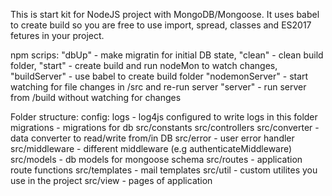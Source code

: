 This is start kit for NodeJS project with MongoDB/Mongoose.
It uses babel to create build so you are free to use import, spread, classes and ES2017 fetures
 in your project. 

npm scrips:
 "dbUp" - make migratin for initial DB state,
 "clean" - clean build folder,
 "start" - create build and run nodeMon to watch changes,
 "buildServer" - use babel to create build folder
 "nodemonServer" - start watching for file changes in /src and re-run server 
 "server" - run server from /build without watching for changes


Folder structure:
  config:
  logs - log4js configured to write logs in this folder
  migrations - migrations for db
  src/constants
  src/controllers
  src/converter - data converter to read/write from/in DB
  src/error - user error handler
  src/middleware - different middleware (e.g authenticateMiddleware) 
  src/models - db models for mongoose schema
  src/routes - application route functions 
  src/templates - mail templates
  src/util - custom utilites you use in the project
  src/view - pages of application